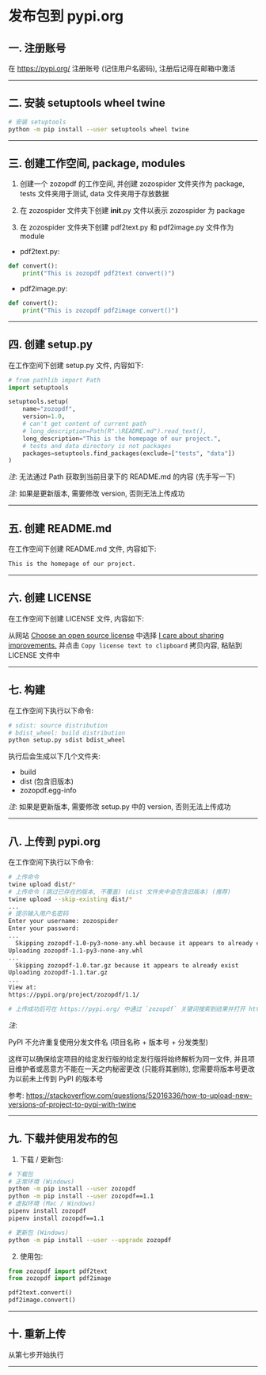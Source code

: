 # 发布包到 pypi.org

## 一. 注册账号

在 https://pypi.org/ 注册账号 (记住用户名密码), 注册后记得在邮箱中激活

---

## 二. 安装 setuptools wheel twine

```bash
# 安装 setuptools
python -m pip install --user setuptools wheel twine
```

---

## 三. 创建工作空间, package, modules

1. 创建一个 zozopdf 的工作空间, 并创建 zozospider 文件夹作为 package, tests 文件夹用于测试, data 文件夹用于存放数据

2. 在 zozospider 文件夹下创建 __init__.py 文件以表示 zozospider 为 package

3. 在 zozospider 文件夹下创建 pdf2text.py 和 pdf2image.py 文件作为 module

- pdf2text.py:
```python
def convert():
    print("This is zozopdf pdf2text convert()")
```

- pdf2image.py:
```python
def convert():
    print("This is zozopdf pdf2image convert()")
```

---

## 四. 创建 setup.py

在工作空间下创建 setup.py 文件, 内容如下:

```python
# from pathlib import Path
import setuptools

setuptools.setup(
    name="zozopdf",
    version=1.0,
    # can't get content of current path
    # long_description=Path(R".\README.md").read_text(),
    long_description="This is the homepage of our project.",
    # tests and data directory is not packages
    packages=setuptools.find_packages(exclude=["tests", "data"])
)
```

_注_: 无法通过 Path 获取到当前目录下的 README.md 的内容 (先手写一下)

_注_: 如果是更新版本, 需要修改 version, 否则无法上传成功

---

## 五. 创建 README.md

在工作空间下创建 README.md 文件, 内容如下:

```markdown
This is the homepage of our project.
```

---

## 六. 创建 LICENSE

在工作空间下创建 LICENSE 文件, 内容如下:

从网站 [Choose an open source license](https://choosealicense.com/) 中选择 [I care about sharing improvements.](https://choosealicense.com/licenses/gpl-3.0/) 并点击 `Copy license text to clipboard` 拷贝内容, 粘贴到 LICENSE 文件中

---

## 七. 构建

在工作空间下执行以下命令:

```bash
# sdist: source distribution
# bdist_wheel: build distribution
python setup.py sdist bdist_wheel
```

执行后会生成以下几个文件夹:
- build
- dist (包含旧版本)
- zozopdf.egg-info

_注_: 如果是更新版本, 需要修改 setup.py 中的 version, 否则无法上传成功

---

## 八. 上传到 pypi.org

在工作空间下执行以下命令:

```bash
# 上传命令
twine upload dist/*
# 上传命令 (跳过已存在的版本, 不覆盖) (dist 文件夹中会包含旧版本) (推荐)
twine upload --skip-existing dist/*
...
# 提示输入用户名密码
Enter your username: zozospider
Enter your password:
...
  Skipping zozopdf-1.0-py3-none-any.whl because it appears to already exist
Uploading zozopdf-1.1-py3-none-any.whl
...
  Skipping zozopdf-1.0.tar.gz because it appears to already exist
Uploading zozopdf-1.1.tar.gz
...
View at:
https://pypi.org/project/zozopdf/1.1/

# 上传成功后可在 https://pypi.org/ 中通过 `zozopdf` 关键词搜索到结果并打开 https://pypi.org/project/zozopdf/, 也可以通过上传命令行结果中的提示网址直接打开项目主页: https://pypi.org/project/zozopdf/1.1/
```

_注_:

PyPI 不允许重复使用分发文件名 (项目名称 + 版本号 + 分发类型)

这样可以确保给定项目的给定发行版的给定发行版将始终解析为同一文件, 并且项目维护者或恶意方不能在一天之内秘密更改 (只能将其删除), 您需要将版本号更改为以前未上传到 PyPI 的版本号

参考: https://stackoverflow.com/questions/52016336/how-to-upload-new-versions-of-project-to-pypi-with-twine

---

## 九. 下载并使用发布的包

1. 下载 / 更新包:
```bash
# 下载包
# 正常环境 (Windows)
python -m pip install --user zozopdf
python -m pip install --user zozopdf==1.1
# 虚拟环境 (Mac / Windows)
pipenv install zozopdf
pipenv install zozopdf==1.1

# 更新包 (Windows)
python -m pip install --user --upgrade zozopdf
```

2. 使用包:
```python
from zozopdf import pdf2text
from zozopdf import pdf2image

pdf2text.convert()
pdf2image.convert()
```

---

## 十. 重新上传

从第七步开始执行

---
